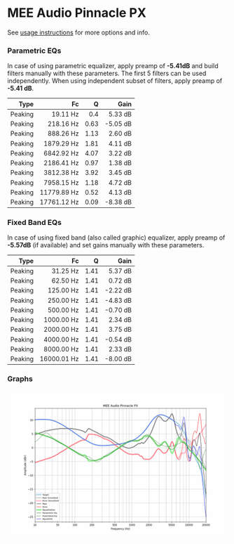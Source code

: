 # MEE Audio Pinnacle PX
See [usage instructions](https://github.com/jaakkopasanen/AutoEq#usage) for more options and info.

### Parametric EQs
In case of using parametric equalizer, apply preamp of **-5.41dB** and build filters manually
with these parameters. The first 5 filters can be used independently.
When using independent subset of filters, apply preamp of **-5.41 dB**.

| Type    | Fc          |    Q | Gain     |
|--------:|------------:|-----:|---------:|
| Peaking | 19.11 Hz    | 0.4  | 5.33 dB  |
| Peaking | 218.16 Hz   | 0.63 | -5.05 dB |
| Peaking | 888.26 Hz   | 1.13 | 2.60 dB  |
| Peaking | 1879.29 Hz  | 1.81 | 4.11 dB  |
| Peaking | 6842.92 Hz  | 4.07 | 3.22 dB  |
| Peaking | 2186.41 Hz  | 0.97 | 1.38 dB  |
| Peaking | 3812.38 Hz  | 3.92 | 3.45 dB  |
| Peaking | 7958.15 Hz  | 1.18 | 4.72 dB  |
| Peaking | 11779.89 Hz | 0.52 | 4.13 dB  |
| Peaking | 17761.12 Hz | 0.09 | -8.38 dB |

### Fixed Band EQs
In case of using fixed band (also called graphic) equalizer, apply preamp of **-5.57dB**
(if available) and set gains manually with these parameters.

| Type    | Fc          |    Q | Gain     |
|--------:|------------:|-----:|---------:|
| Peaking | 31.25 Hz    | 1.41 | 5.37 dB  |
| Peaking | 62.50 Hz    | 1.41 | 0.72 dB  |
| Peaking | 125.00 Hz   | 1.41 | -2.22 dB |
| Peaking | 250.00 Hz   | 1.41 | -4.83 dB |
| Peaking | 500.00 Hz   | 1.41 | -0.70 dB |
| Peaking | 1000.00 Hz  | 1.41 | 2.34 dB  |
| Peaking | 2000.00 Hz  | 1.41 | 3.75 dB  |
| Peaking | 4000.00 Hz  | 1.41 | -0.54 dB |
| Peaking | 8000.00 Hz  | 1.41 | 2.33 dB  |
| Peaking | 16000.01 Hz | 1.41 | -8.00 dB |

### Graphs
![](./MEE%20Audio%20Pinnacle%20PX.png)